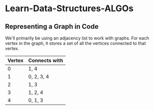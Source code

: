 # Learn-Data-Structures-ALGOs

## Representing a Graph in Code

We'll primarily be using an adjacency list to work with graphs. For each vertex in the graph, it stores a set of all the vertices connected to that vertex.

| Vertex | Connects with      |
|--------|--------------------|
| 0      | 1, 4               |
| 1      | 0, 2, 3, 4         |
| 2      | 1, 3               |
| 3      | 1, 2, 4            |
| 4      | 0, 1, 3            |